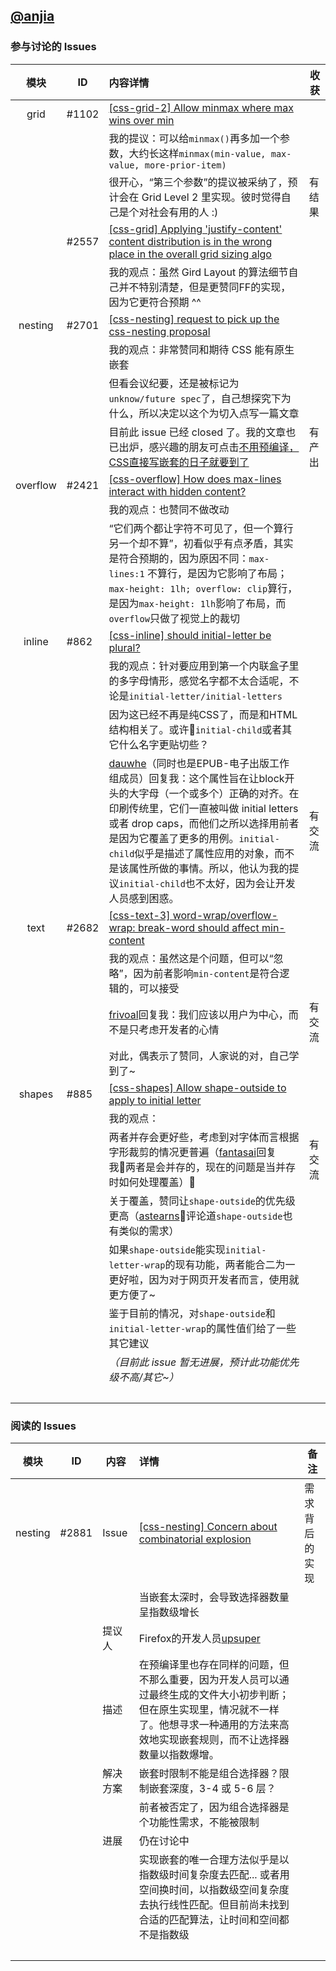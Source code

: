 ## [@anjia](https://github.com/anjia)

### 参与讨论的 Issues

模块      | ID      | 内容详情 | 收获
:-------:|---------|:-------- |----
grid     | \#1102  | [[css-grid-2] Allow minmax where max wins over min](https://github.com/w3c/csswg-drafts/issues/1102)
&nbsp;   |         | 我的提议：可以给`minmax()`再多加一个参数，大约长这样`minmax(min-value, max-value, more-prior-item)`
&nbsp;   |        | 很开心，“第三个参数”的提议被采纳了，预计会在 Grid Level 2 里实现。彼时觉得自己是个对社会有用的人 :) | 有结果
&nbsp;   |\#2557   | [[css-grid] Applying 'justify-content' content distribution is in the wrong place in the overall grid sizing algo](https://github.com/w3c/csswg-drafts/issues/2557)
&nbsp;   |         | 我的观点：虽然 Gird Layout 的算法细节自己并不特别清楚，但是更赞同FF的实现，因为它更符合预期 ^^
nesting | \#2701        | [[css-nesting] request to pick up the css-nesting proposal](https://github.com/w3c/csswg-drafts/issues/2701)
&nbsp;   |         | 我的观点：非常赞同和期待 CSS 能有原生嵌套 
&nbsp;   |         | 但看会议纪要，还是被标记为`unknow/future spec`了，自己想探究下为什么，所以决定以这个为切入点写一篇文章
&nbsp;   |         | 目前此 issue 已经 closed 了。我的文章也已出炉，感兴趣的朋友可点击[不用预编译，CSS直接写嵌套的日子就要到了](./articles/20180712_不用预编译，CSS直接写嵌套的日子就要到了.md) | 有产出
overflow | \#2421 | [[css-overflow] How does max-lines interact with hidden content?](https://github.com/w3c/csswg-drafts/issues/2421)
&nbsp;   |         | 我的观点：也赞同不做改动
&nbsp;   |         | “它们两个都让字符不可见了，但一个算行另一个却不算”，初看似乎有点矛盾，其实是符合预期的，因为原因不同：`max-lines:1` 不算行，是因为它影响了布局；`max-height: 1lh; overflow: clip`算行，是因为`max-height: 1lh`影响了布局，而`overflow`只做了视觉上的裁切
inline   | \#862   | [[css-inline] should initial-letter be plural?](https://github.com/w3c/csswg-drafts/issues/862)
&nbsp;   |         | 我的观点：针对要应用到第一个内联盒子里的多字母情形，感觉名字都不太合适呢，不论是`initial-letter/initial-letters`
&nbsp;   |         | 因为这已经不再是纯CSS了，而是和HTML结构相关了。或许`initial-child`或者其它什么名字更贴切些？
&nbsp;   |         | [dauwhe](https://github.com/dauwhe)（同时也是EPUB-电子出版工作组成员）回复我：这个属性旨在让block开头的大字母（一个或多个）正确的对齐。在印刷传统里，它们一直被叫做 initial letters 或者 drop caps，而他们之所以选择用前者是因为它覆盖了更多的用例。`initial-child`似乎是描述了属性应用的对象，而不是该属性所做的事情。所以，他认为我的提议`initial-child`也不太好，因为会让开发人员感到困惑。| 有交流
text     | \#2682  | [[css-text-3] word-wrap/overflow-wrap: break-word should affect min-content](https://github.com/w3c/csswg-drafts/issues/2682)
&nbsp;   |         | 我的观点：虽然这是个问题，但可以“忽略”，因为前者影响`min-content`是符合逻辑的，可以接受
&nbsp;   |         | [frivoal](https://github.com/frivoal)回复我：我们应该以用户为中心，而不是只考虑开发者的心情   | 有交流
&nbsp;   |         | 对此，偶表示了赞同，人家说的对，自己学到了~
shapes   | \#885   | [[css-shapes] Allow shape-outside to apply to initial letter](https://github.com/w3c/csswg-drafts/issues/885)
&nbsp;   |         | 我的观点： 
&nbsp;   |         | 两者并存会更好些，考虑到对字体而言根据字形裁剪的情况更普遍（[fantasai](https://github.com/fantasai)回复我两者是会并存的，现在的问题是当并存时如何处理覆盖） | 有交流
&nbsp;   |         | 关于覆盖，赞同让`shape-outside`的优先级更高（[astearns](https://github.com/astearns)评论道`shape-outside`也有类似的需求）
&nbsp;   |         | 如果`shape-outside`能实现`initial-letter-wrap`的现有功能，两者能合二为一更好啦，因为对于网页开发者而言，使用就更方便了~
&nbsp;   |         | 鉴于目前的情况，对`shape-outside`和`initial-letter-wrap`的属性值们给了一些其它建议
&nbsp;   |         | _（目前此 issue 暂无进展，预计此功能优先级不高/其它~）_
&nbsp;   |         |




### 阅读的 Issues

模块      | ID      | 内容   | 详情    | 备注
:-------:|---------|-------|:---------|----
nesting  | \#2881  | Issue | [[css-nesting] Concern about combinatorial explosion](https://github.com/w3c/csswg-drafts/issues/2881) | 需求背后的实现
&nbsp;   |         |       | 当嵌套太深时，会导致选择器数量呈指数级增长
&nbsp;   |         | 提议人 | Firefox的开发人员[upsuper](https://github.com/upsuper)
&nbsp;   |         | 描述   | 在预编译里也存在同样的问题，但不那么重要，因为开发人员可以通过最终生成的文件大小初步判断；但在原生实现里，情况就不一样了。他想寻求一种通用的方法来高效地实现嵌套规则，而不让选择器数量以指数爆增。
&nbsp;   |         | 解决方案 | 嵌套时限制不能是组合选择器？限制嵌套深度，3-4 或 5-6 层？ 
&nbsp;   |         |         | 前者被否定了，因为组合选择器是个功能性需求，不能被限制
&nbsp;   |         |  进展  | 仍在讨论中
&nbsp;   |         |       | 实现嵌套的唯一合理方法似乎是以指数级时间复杂度去匹配... 或者用空间换时间，以指数级空间复杂度去执行线性匹配。但目前尚未找到合适的匹配算法，让时间和空间都不是指数级
&nbsp;   |         |       |

